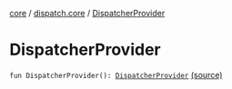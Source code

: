 [core](../index.md) / [dispatch.core](index.md) / [DispatcherProvider](./-dispatcher-provider.md)

# DispatcherProvider

`fun DispatcherProvider(): `[`DispatcherProvider`](-dispatcher-provider/index.md) [(source)](https://github.com/RBusarow/Dispatch/tree/master/core/src/main/java/dispatch/core/DispatcherProvider.kt#L87)